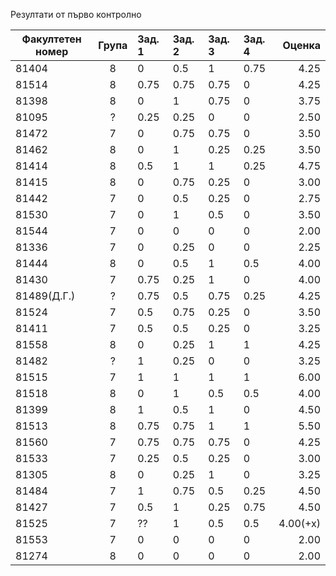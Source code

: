 Резултати от първо контролно

| Факултетен номер | Група | Зад. 1 | Зад. 2 | Зад. 3 | Зад. 4 | Оценка  |
| ---------- |:-----:|:-------|:-------|:-------|:-------|-------: |
| 81404      | 8     | 0      | 0.5    | 1      | 0.75   | 4.25    |
| 81514      | 8     | 0.75   | 0.75   | 0.75   | 0      | 4.25    |
| 81398      | 8     | 0      | 1      | 0.75   | 0      | 3.75    |
| 81095      | ?     | 0.25   | 0.25   | 0      | 0      | 2.50    |
| 81472      | 7     | 0      | 0.75   | 0.75   | 0      | 3.50    |
| 81462      | 8     | 0      | 1      | 0.25   | 0.25   | 3.50    |
| 81414      | 8     | 0.5    | 1      | 1      | 0.25   | 4.75    |
| 81415      | 8     | 0      | 0.75   | 0.25   | 0      | 3.00    |
| 81442      | 7     | 0      | 0.5    | 0.25   | 0      | 2.75    |
| 81530      | 7     | 0      | 1      | 0.5    | 0      | 3.50    |
| 81544      | 7     | 0      | 0      | 0      | 0      | 2.00    |
| 81336      | 7     | 0      | 0.25   | 0      | 0      | 2.25    |
| 81444      | 8     | 0      | 0.5    | 1      | 0.5    | 4.00    |
| 81430      | 7     | 0.75   | 0.25   | 1      | 0      | 4.00    |
| 81489(Д.Г.)| ?     | 0.75   | 0.5    | 0.75   | 0.25   | 4.25    |
| 81524      | 7     | 0.5    | 0.75   | 0.25   | 0      | 3.50    |
| 81411      | 7     | 0.5    | 0.5    | 0.25   | 0      | 3.25    |
| 81558      | 8     | 0      | 0.25   | 1      | 1      | 4.25    |
| 81482      | ?     | 1      | 0.25   | 0      | 0      | 3.25    |
| 81515      | 7     | 1      | 1      | 1      | 1      | 6.00    |
| 81518      | 8     | 0      | 1      | 0.5    | 0.5    | 4.00    |
| 81399      | 8     | 1      | 0.5    | 1      | 0      | 4.50    |
| 81513      | 8     | 0.75   | 0.75   | 1      | 1      | 5.50    |
| 81560      | 7     | 0.75   | 0.75   | 0.75   | 0      | 4.25    |
| 81533      | 7     | 0.25   | 0.5    | 0.25   | 0      | 3.00    |
| 81305      | 8     | 0      | 0.25   | 1      | 0      | 3.25    |
| 81484      | 7     | 1      | 0.75   | 0.5    | 0.25   | 4.50    |
| 81427      | 7     | 0.5    | 1      | 0.25   | 0.75   | 4.50    |
| 81525      | 7     | ??     | 1      | 0.5    | 0.5    | 4.00(+x)|
| 81553      | 7     | 0      | 0      | 0      | 0      | 2.00    |
| 81274      | 8     | 0      | 0      | 0      | 0      | 2.00    |
